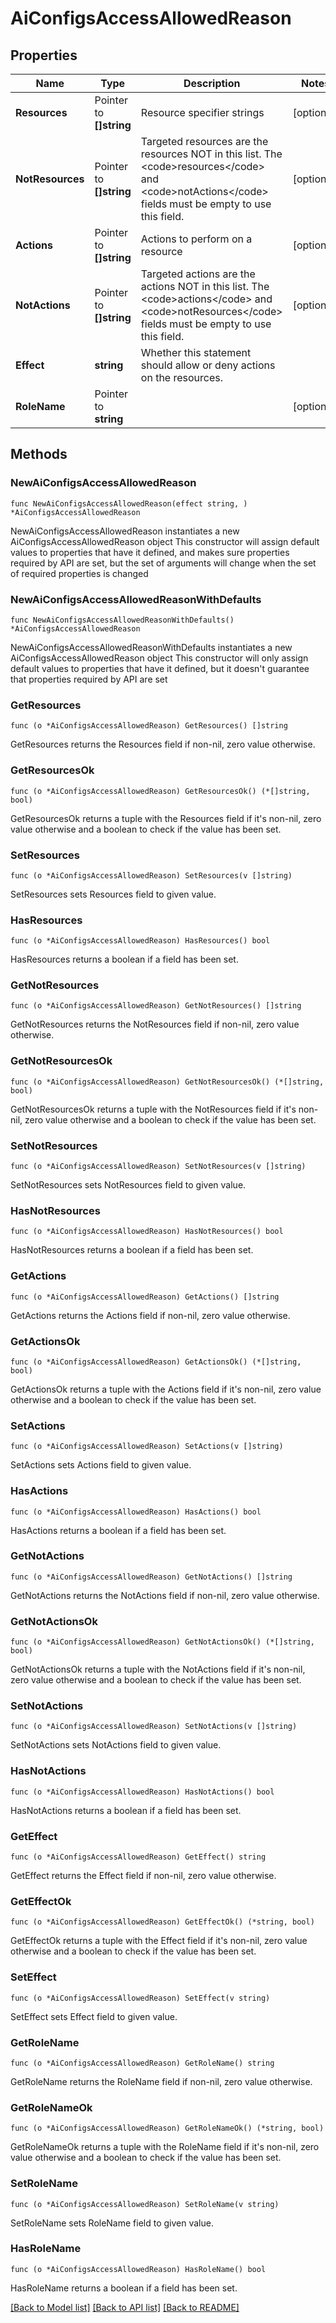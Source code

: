 # AiConfigsAccessAllowedReason

## Properties

Name | Type | Description | Notes
------------ | ------------- | ------------- | -------------
**Resources** | Pointer to **[]string** | Resource specifier strings | [optional] 
**NotResources** | Pointer to **[]string** | Targeted resources are the resources NOT in this list. The &lt;code&gt;resources&lt;/code&gt; and &lt;code&gt;notActions&lt;/code&gt; fields must be empty to use this field. | [optional] 
**Actions** | Pointer to **[]string** | Actions to perform on a resource | [optional] 
**NotActions** | Pointer to **[]string** | Targeted actions are the actions NOT in this list. The &lt;code&gt;actions&lt;/code&gt; and &lt;code&gt;notResources&lt;/code&gt; fields must be empty to use this field. | [optional] 
**Effect** | **string** | Whether this statement should allow or deny actions on the resources. | 
**RoleName** | Pointer to **string** |  | [optional] 

## Methods

### NewAiConfigsAccessAllowedReason

`func NewAiConfigsAccessAllowedReason(effect string, ) *AiConfigsAccessAllowedReason`

NewAiConfigsAccessAllowedReason instantiates a new AiConfigsAccessAllowedReason object
This constructor will assign default values to properties that have it defined,
and makes sure properties required by API are set, but the set of arguments
will change when the set of required properties is changed

### NewAiConfigsAccessAllowedReasonWithDefaults

`func NewAiConfigsAccessAllowedReasonWithDefaults() *AiConfigsAccessAllowedReason`

NewAiConfigsAccessAllowedReasonWithDefaults instantiates a new AiConfigsAccessAllowedReason object
This constructor will only assign default values to properties that have it defined,
but it doesn't guarantee that properties required by API are set

### GetResources

`func (o *AiConfigsAccessAllowedReason) GetResources() []string`

GetResources returns the Resources field if non-nil, zero value otherwise.

### GetResourcesOk

`func (o *AiConfigsAccessAllowedReason) GetResourcesOk() (*[]string, bool)`

GetResourcesOk returns a tuple with the Resources field if it's non-nil, zero value otherwise
and a boolean to check if the value has been set.

### SetResources

`func (o *AiConfigsAccessAllowedReason) SetResources(v []string)`

SetResources sets Resources field to given value.

### HasResources

`func (o *AiConfigsAccessAllowedReason) HasResources() bool`

HasResources returns a boolean if a field has been set.

### GetNotResources

`func (o *AiConfigsAccessAllowedReason) GetNotResources() []string`

GetNotResources returns the NotResources field if non-nil, zero value otherwise.

### GetNotResourcesOk

`func (o *AiConfigsAccessAllowedReason) GetNotResourcesOk() (*[]string, bool)`

GetNotResourcesOk returns a tuple with the NotResources field if it's non-nil, zero value otherwise
and a boolean to check if the value has been set.

### SetNotResources

`func (o *AiConfigsAccessAllowedReason) SetNotResources(v []string)`

SetNotResources sets NotResources field to given value.

### HasNotResources

`func (o *AiConfigsAccessAllowedReason) HasNotResources() bool`

HasNotResources returns a boolean if a field has been set.

### GetActions

`func (o *AiConfigsAccessAllowedReason) GetActions() []string`

GetActions returns the Actions field if non-nil, zero value otherwise.

### GetActionsOk

`func (o *AiConfigsAccessAllowedReason) GetActionsOk() (*[]string, bool)`

GetActionsOk returns a tuple with the Actions field if it's non-nil, zero value otherwise
and a boolean to check if the value has been set.

### SetActions

`func (o *AiConfigsAccessAllowedReason) SetActions(v []string)`

SetActions sets Actions field to given value.

### HasActions

`func (o *AiConfigsAccessAllowedReason) HasActions() bool`

HasActions returns a boolean if a field has been set.

### GetNotActions

`func (o *AiConfigsAccessAllowedReason) GetNotActions() []string`

GetNotActions returns the NotActions field if non-nil, zero value otherwise.

### GetNotActionsOk

`func (o *AiConfigsAccessAllowedReason) GetNotActionsOk() (*[]string, bool)`

GetNotActionsOk returns a tuple with the NotActions field if it's non-nil, zero value otherwise
and a boolean to check if the value has been set.

### SetNotActions

`func (o *AiConfigsAccessAllowedReason) SetNotActions(v []string)`

SetNotActions sets NotActions field to given value.

### HasNotActions

`func (o *AiConfigsAccessAllowedReason) HasNotActions() bool`

HasNotActions returns a boolean if a field has been set.

### GetEffect

`func (o *AiConfigsAccessAllowedReason) GetEffect() string`

GetEffect returns the Effect field if non-nil, zero value otherwise.

### GetEffectOk

`func (o *AiConfigsAccessAllowedReason) GetEffectOk() (*string, bool)`

GetEffectOk returns a tuple with the Effect field if it's non-nil, zero value otherwise
and a boolean to check if the value has been set.

### SetEffect

`func (o *AiConfigsAccessAllowedReason) SetEffect(v string)`

SetEffect sets Effect field to given value.


### GetRoleName

`func (o *AiConfigsAccessAllowedReason) GetRoleName() string`

GetRoleName returns the RoleName field if non-nil, zero value otherwise.

### GetRoleNameOk

`func (o *AiConfigsAccessAllowedReason) GetRoleNameOk() (*string, bool)`

GetRoleNameOk returns a tuple with the RoleName field if it's non-nil, zero value otherwise
and a boolean to check if the value has been set.

### SetRoleName

`func (o *AiConfigsAccessAllowedReason) SetRoleName(v string)`

SetRoleName sets RoleName field to given value.

### HasRoleName

`func (o *AiConfigsAccessAllowedReason) HasRoleName() bool`

HasRoleName returns a boolean if a field has been set.


[[Back to Model list]](../README.md#documentation-for-models) [[Back to API list]](../README.md#documentation-for-api-endpoints) [[Back to README]](../README.md)


